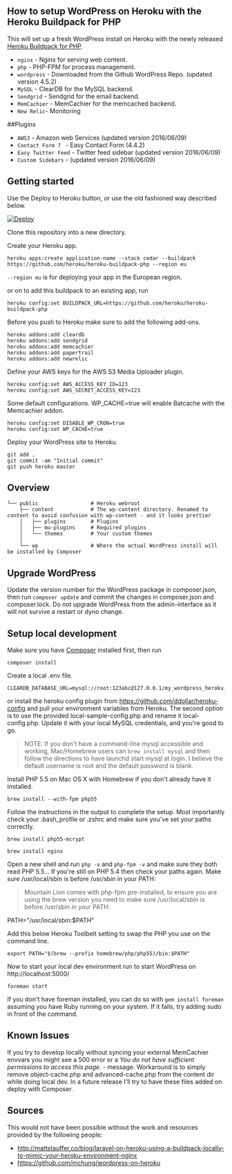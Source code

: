 ## How to setup WordPress on Heroku with the Heroku Buildpack for PHP

This will set up a fresh WordPress install on Heroku with the newly released [Heroku Buildpack for PHP](https://github.com/heroku/heroku-buildpack-php).

* `nginx` - Nginx for serving web content.
* `php` - PHP-FPM for process management.
* `wordpress` - Downloaded from the Github WordPress Repo. (updated version 4.5.2)
* `MySQL` - ClearDB for the MySQL backend.
* `Sendgrid` - Sendgrid for the email backend.
* `MemCachier` - MemCachier for the memcached backend.
* `New Relic`- Monitoring

##Plugins
* `AWS3` - Amazon web Services (updated version 2016/06/09)
* `Contact Form 7 ` - Easy Contact Form (4.4.2)
* `Easy Twitter Feed` - Twitter feed sidebar (updated version 2016/06/09)
* `Custom Sidebars` -  (updated version 2016/06/09)
 



## Getting started

Use the Deploy to Heroku button, or use the old fashioned way described below.

<a href="https://heroku.com/deploy?template=https://github.com/fcpauldiaz/wordpress-heroku-php/tree/master">
  <img src="https://www.herokucdn.com/deploy/button.png" alt="Deploy">
</a>

Clone this repository into a new directory.

Create your Heroku app.

	heroku apps:create application-name --stack cedar --buildpack https://github.com/heroku/heroku-buildpack-php --region eu

`--region eu` is for deploying your app in the European region.

or on to add this buildpack to an existing app, run

	heroku config:set BUILDPACK_URL=https://github.com/heroku/heroku-buildpack-php


Before you push to Heroku make sure to add the following add-ons.

	heroku addons:add cleardb
	heroku addons:add sendgrid
	heroku addons:add memcachier
	heroku addons:add papertrail
	heroku addons:add newrelic


Define your AWS keys for the AWS S3 Media Uploader plugin.

	heroku config:set AWS_ACCESS_KEY_ID=123
	heroku config:set AWS_SECRET_ACCESS_KEY=123


Some default configurations. WP_CACHE=true will enable Batcache with the Memcachier addon.

	heroku config:set DISABLE_WP_CRON=true
	heroku config:set WP_CACHE=true

Deploy your WordPress site to Heroku.

	git add .
	git commit -am "Initial commit"
	git push heroku master


## Overview
```
└── public                 # Heroku webroot
    ├── content            # The wp-content directory. Renamed to content to avoid confusion with wp-content - and it looks prettier
    │   ├── plugins        # Plugins
    │   ├── mu-plugins     # Required plugins
    │   └── themes         # Your custom themes
    │      
    └── wp                 # Where the actual WordPress install will be installed by Composer
```

## Upgrade WordPress

Update the version number for the WordPress package in composer.json, then run `composer update` and commit the changes in composer.json and composer.lock. Do not upgrade WordPress from the admin-interface as it will not survive a restart or dyno change.


## Setup local development

Make sure you have [Composer](https://getcomposer.org/) installed first, then run

	composer install

Create a local .env file.

	CLEARDB_DATABASE_URL=mysql://root:123abc@127.0.0.1/my_wordpress_heroku_database_name
	
or install the heroku config plugin from https://github.com/ddollar/heroku-config and pull your environment variables from Heroku.
The second option is to use the provided local-sample-config.php and rename it local-config.php. Update it with your local MySQL credentials, and you're good to go.

> NOTE: If you don't have a command-line mysql accessible and working, Mac/Homebrew users can `brew install mysql` and then follow the directions to have launchd start mysql at login. I believe the default username is root and the default password is blank.

Install PHP 5.5 on Mac OS X with Homebrew if you don't already have it installed.

	brew install --with-fpm php55

Follow the instructions in the output to complete the setup. Most importantly check your .bash_profile or .zshrc and make sure you've set your paths correctly.

	brew install php55-mcrypt

	brew install nginx

Open a new shell and run `php -v` and `php-fpm -v` and make sure they both read PHP 5.5… If you're still on PHP 5.4 then check your paths again. Make sure /usr/local/sbin is before /usr/sbin in your PATH:

> Mountain Lion comes with php-fpm pre-installed, to ensure you are using the brew version you need to make sure /usr/local/sbin is before /usr/sbin in your PATH:

  PATH="/usr/local/sbin:$PATH"

Add this below Heroku Toolbelt setting to swap the PHP you use on the command line.

	export PATH="$(brew --prefix homebrew/php/php55)/bin:$PATH"


Now to start your local dev environment run to start WordPress on http://localhost:5000/
	
	foreman start

If you don't have foreman installed, you can do so with `gem install foreman` assuming you have Ruby running on your system. If it fails, try adding sudo in front of the command.


## Known Issues

If you try to develop locally without syncing your external MemCachier envvars you might see a 500 error or a *You do not have sufficient permissions to access this page.* - message. Workaround is to simply remove object-cache.php and advanced-cache.php from the content dir while doing local dev. In a future release I'll try to have these files added on deploy with Composer.


## Sources

This would not have been possible without the work and resources provided by the following people:

* http://mattstauffer.co/blog/laravel-on-heroku-using-a-buildpack-locally-to-mimic-your-heroku-environment-nginx
* https://github.com/mchung/wordpress-on-heroku
